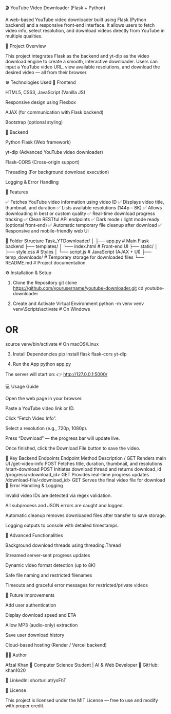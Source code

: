🎬 YouTube Video Downloader (Flask + Python)

A web-based YouTube video downloader built using Flask (Python backend) and a responsive front-end interface.
It allows users to fetch video info, select resolution, and download videos directly from YouTube in multiple qualities.

📌 Project Overview

This project integrates Flask as the backend and yt-dlp as the video download engine to create a smooth, interactive downloader.
Users can input a YouTube video URL, view available resolutions, and download the desired video — all from their browser.

⚙️ Technologies Used
🔹 Frontend

HTML5, CSS3, JavaScript (Vanilla JS)

Responsive design using Flexbox

AJAX (for communication with Flask backend)

Bootstrap (optional styling)

🔹 Backend

Python Flask (Web framework)

yt-dlp (Advanced YouTube video downloader)

Flask-CORS (Cross-origin support)

Threading (For background download execution)

Logging & Error Handling

🚀 Features

✅ Fetches YouTube video information using video ID
✅ Displays video title, thumbnail, and duration
✅ Lists available resolutions (144p – 8K)
✅ Allows downloading in best or custom quality
✅ Real-time download progress tracking
✅ Clean RESTful API endpoints
✅ Dark mode / light mode ready (optional front-end)
✅ Automatic temporary file cleanup after download
✅ Responsive and mobile-friendly web UI

🧩 Folder Structure
Task_YTDownloader/
│
├── app.py                 # Main Flask backend
├── templates/
│   └── index.html         # Front-end UI
├── static/
│   ├── style.css          # Styles
│   └── script.js          # JavaScript (AJAX + UI)
├── temp_downloads/        # Temporary storage for downloaded files
└── README.md              # Project documentation

⚙️ Installation & Setup
1. Clone the Repository
git clone https://github.com/yourusername/youtube-downloader.git
cd youtube-downloader

2. Create and Activate Virtual Environment
python -m venv venv
venv\Scripts\activate      # On Windows
# OR
source venv/bin/activate   # On macOS/Linux

3. Install Dependencies
pip install flask flask-cors yt-dlp

4. Run the App
python app.py


The server will start on:
👉 http://127.0.0.1:5000/

💻 Usage Guide

Open the web page in your browser.

Paste a YouTube video link or ID.

Click “Fetch Video Info”.

Select a resolution (e.g., 720p, 1080p).

Press “Download” — the progress bar will update live.

Once finished, click the Download File button to save the video.

🧠 Key Backend Endpoints
Endpoint	Method	Description
/	GET	Renders main UI
/get-video-info	POST	Fetches title, duration, thumbnail, and resolutions
/start-download	POST	Initiates download thread and returns download_id
/progress/<download_id>	GET	Provides real-time progress updates
/download-file/<download_id>	GET	Serves the final video file for download
🔐 Error Handling & Logging

Invalid video IDs are detected via regex validation.

All subprocess and JSON errors are caught and logged.

Automatic cleanup removes downloaded files after transfer to save storage.

Logging outputs to console with detailed timestamps.

🧱 Advanced Functionalities

Background download threads using threading.Thread

Streamed server-sent progress updates

Dynamic video format detection (up to 8K)

Safe file naming and restricted filenames

Timeouts and graceful error messages for restricted/private videos

🌙 Future Improvements

Add user authentication

Display download speed and ETA

Allow MP3 (audio-only) extraction

Save user download history

Cloud-based hosting (Render / Vercel backend)

🧑‍💻 Author

Afzal Khan
📍 Computer Science Student | AI & Web Developer
🔗 GitHub: khan1020

🔗 LinkedIn: shorturl.at/ysFhT

📜 License

This project is licensed under the MIT License — free to use and modify with proper credit.
